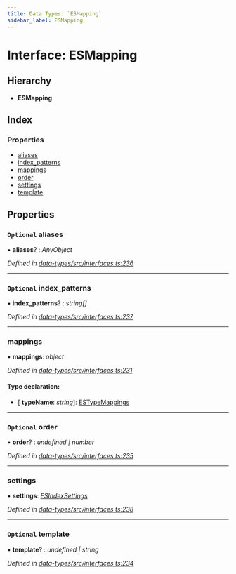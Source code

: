 ```yaml
---
title: Data Types: `ESMapping`
sidebar_label: ESMapping
---
```


# Interface: ESMapping

## Hierarchy

* **ESMapping**

## Index

### Properties

* [aliases](esmapping.md#optional-aliases)
* [index_patterns](esmapping.md#optional-index_patterns)
* [mappings](esmapping.md#mappings)
* [order](esmapping.md#optional-order)
* [settings](esmapping.md#settings)
* [template](esmapping.md#optional-template)

## Properties

### `Optional` aliases

• **aliases**? : *AnyObject*

*Defined in [data-types/src/interfaces.ts:236](https://github.com/terascope/teraslice/blob/653cf7530/packages/data-types/src/interfaces.ts#L236)*

___

### `Optional` index_patterns

• **index_patterns**? : *string[]*

*Defined in [data-types/src/interfaces.ts:237](https://github.com/terascope/teraslice/blob/653cf7530/packages/data-types/src/interfaces.ts#L237)*

___

###  mappings

• **mappings**: *object*

*Defined in [data-types/src/interfaces.ts:231](https://github.com/terascope/teraslice/blob/653cf7530/packages/data-types/src/interfaces.ts#L231)*

#### Type declaration:

* \[ **typeName**: *string*\]: [ESTypeMappings](estypemappings.md)

___

### `Optional` order

• **order**? : *undefined | number*

*Defined in [data-types/src/interfaces.ts:235](https://github.com/terascope/teraslice/blob/653cf7530/packages/data-types/src/interfaces.ts#L235)*

___

###  settings

• **settings**: *[ESIndexSettings](esindexsettings.md)*

*Defined in [data-types/src/interfaces.ts:238](https://github.com/terascope/teraslice/blob/653cf7530/packages/data-types/src/interfaces.ts#L238)*

___

### `Optional` template

• **template**? : *undefined | string*

*Defined in [data-types/src/interfaces.ts:234](https://github.com/terascope/teraslice/blob/653cf7530/packages/data-types/src/interfaces.ts#L234)*
